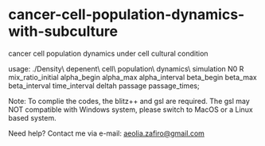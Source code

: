 # cancer-cell-population-dynamics-with-subculture
cancer cell population dynamics under cell cultural condition

usage:
./Density\ depenent\ cell\ population\ dynamics\ simulation N0 R mix_ratio_initial alpha_begin alpha_max alpha_interval beta_begin beta_max beta_interval time_interval deltah passage passage_times;

Note: 
To complie the codes, the blitz++ and gsl are required. 
The gsl may NOT compatible with Windows system, please switch to MacOS or a Linux based system.

Need help? Contact me via e-mail: aeolia.zafiro@gmail.com
